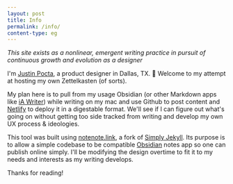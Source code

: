 ```yaml
---
layout: post
title: Info
permalink: /info/
content-type: eg
---
```


*This site exists as a nonlinear, emergent writing practice in pursuit of continuous growth and evolution as a designer*

I'm [Justin Pocta](http://justinpocta.com), a product designer in Dallas, TX. 🌵 Welcome to my attempt at hosting my own Zettelkasten (of sorts).

My plan here is to pull from my usage Obsidian (or other Markdown apps like [iA Writer](http://ia.net)) while writing on my mac and use Github to post content and [Netlify](http://netlify.com) to deploy it in a digestable format. We'll see if I can figure out what's going on without getting too side tracked from writing and develop my own UX process & ideologies.

This tool was built using [notenote.link](https://notenote.link), a fork of [Simply Jekyll](https://github.com/raghuveerdotnet/simply-jekyll). Its purpose is to allow a simple codebase to be compatible [Obsidian](http://obsidian.md) notes app so one can publish online simply. I'll be modifying the design overtime to fit it to my needs and interests as my writing develops.

Thanks for reading!
